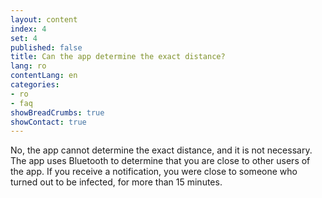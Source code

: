 ```yaml
---
layout: content
index: 4
set: 4
published: false
title: Can the app determine the exact distance?
lang: ro
contentLang: en
categories:
- ro
- faq
showBreadCrumbs: true
showContact: true
---
```

No, the app cannot determine the exact distance, and it is not necessary. The app uses Bluetooth to determine that you are close to other users of the app. If you receive a notification, you were close to someone who turned out to be infected, for more than 15 minutes.
